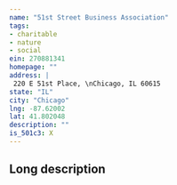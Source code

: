 ```yaml
---
name: "51st Street Business Association"
tags:
- charitable
- nature
- social
ein: 270881341
homepage: ""
address: |
 220 E 51st Place, \nChicago, IL 60615
state: "IL"
city: "Chicago"
lng: -87.62002
lat: 41.802048
description: ""
is_501c3: X
---
```


## Long description


